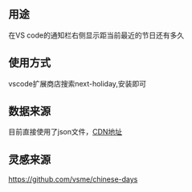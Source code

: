 ## 用途
在VS code的通知栏右侧显示距当前最近的节日还有多久
## 使用方式
vscode扩展商店搜索next-holiday,安装即可
## 数据来源
目前直接使用了json文件，[CDN地址](https://cdn.jsdelivr.net/npm/chinese-days/dist/chinese-days.json)

## 灵感来源
https://github.com/vsme/chinese-days